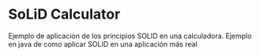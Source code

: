 # SoLiD Calculator
Ejemplo de aplicacion de los principios SOLID en una calculadora. Ejemplo en java de como aplicar SOLID en una aplicación más real
